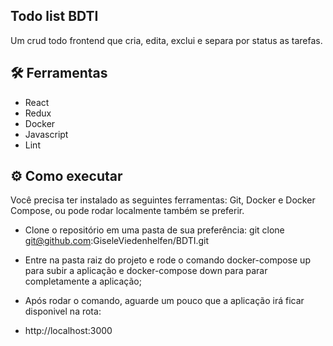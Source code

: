 ## Todo list BDTI
Um crud todo frontend que cria, edita, exclui e separa por status as tarefas.
## 🛠️ Ferramentas
- React
- Redux
- Docker
- Javascript
- Lint

## ⚙️ Como executar

Você precisa ter instalado as seguintes ferramentas: Git, Docker e Docker Compose, ou pode rodar localmente também se preferir.

- Clone o repositório em uma pasta de sua preferência:
git clone git@github.com:GiseleViedenhelfen/BDTI.git 

- Entre na pasta raiz do projeto e rode o comando docker-compose up  para subir a aplicação e docker-compose down para parar completamente a aplicação;

- Após rodar o comando, aguarde um pouco que a aplicação irá ficar disponivel na rota:

- http://localhost:3000
